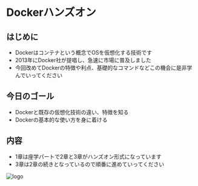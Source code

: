 # Dockerハンズオン

## はじめに

- Dockerはコンテナという概念でOSを仮想化する技術です
- 2013年にDocker社が提唱し、急速に市場に普及しました
- 今回改めてDockerの特徴や利点、基礎的なコマンドなどこの機会に是非学んでいってください

## 今日のゴール

- Dockerと既存の仮想化技術の違い、特徴を知る
- Dockerの基本的な使い方を身に着ける

## 内容
- 1章は座学パートで2章と3章がハンズオン形式になっています
- 3章は2章の続きとなっているので順番に進めていってください

![logo](/images/logo.png)
